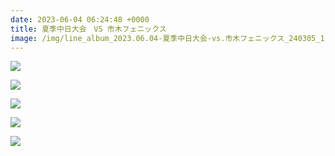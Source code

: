 ```yaml
---
date: 2023-06-04 06:24:48 +0000
title: 夏季中日大会　VS 市木フェニックス
image: /img/line_album_2023.06.04-夏季中日大会-vs.市木フェニックス_240305_1.jpg
---
```

![](/img/line_album_2023.06.04-夏季中日大会-vs.市木フェニックス_240305_2.jpg)

![](/img/line_album_2023.06.04-夏季中日大会-vs.市木フェニックス_240305_3.jpg)

![](/img/line_album_2023.06.04-夏季中日大会-vs.市木フェニックス_240305_4.jpg)

![](/img/line_album_2023.06.04-夏季中日大会-vs.市木フェニックス_240305_5.jpg)

![](/img/line_album_2023.06.04-夏季中日大会-vs.市木フェニックス_240305_6.jpg)
